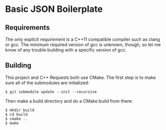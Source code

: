 # Basic JSON Boilerplate

## Requirements

The only explicit requirement is a C++11 compatible compiler such as clang or gcc. The minimum required version of gcc is unknown, though, so let me know of any trouble building with a specific version of gcc.

## Building

This project and C++ Requests both use CMake. The first step is to make sure all of the submodules are initialized:

```
$ git submodule update --init --recursive
```

Then make a build directory and do a CMake build from there:

```
$ mkdir build
$ cd build
$ cmake ..
$ make
```